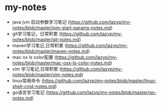 # my-notes
* java jvm 启动参数学习笔记 (https://github.com/lazyp/my-notes/blob/master/jvm-start-params-notes.md)
* git学习笔记，日常积累 (https://github.com/lazyp/my-notes/blob/master/git-notes.md)
* maven学习笔记,日常积累 (https://github.com/lazyp/my-notes/blob/master/maven-notes.md)
* mac ox ls color配置 (https://github.com/lazyp/my-notes/blob/master/mac-osx-ls-color-notes.md)
* vim 学习笔记,日常积累 (https://github.com/lazyp/my-notes/blob/master/vim-notes.md)
* linux常用命令 (https://github.com/lazyp/my-notes/blob/master/linux-shell-cmd-notes.md)
* go语言学习笔记 (https://github.com/lazyp/my-notes/blob/master/go-notes.md)
